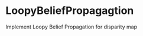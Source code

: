LoopyBeliefPropagagtion
=======================

Implement Loopy Belief Propagation for disparity map
